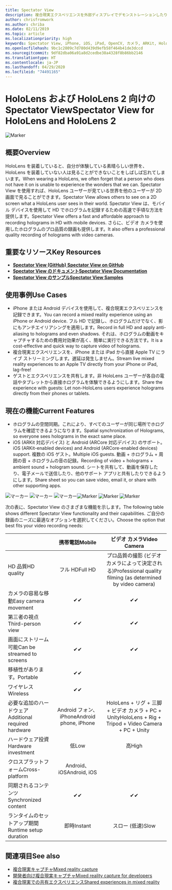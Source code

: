 ```yaml
---
title: Spectator View
description: 複合現実エクスペリエンスを外部ディスプレイでデモンストレーションしたり録画したりする手段として、外部デバイスからのホログラムを視覚化します。
author: chrisfromwork
ms.author: chriba
ms.date: 02/11/2019
ms.topic: article
ms.localizationpriority: high
keywords: Spectator View, iPhone, iOS, iPad, OpenCV, カメラ, ARKit, HoloLens, 複合現実, MixedRealityToolkit, デモ, 記録
ms.openlocfilehash: 9bc1c2809c7d780d439d9efb58f464b41de3dccd
ms.sourcegitcommit: 9df82dba06a91a8d2cedbe38a4328f8b86bb2146
ms.translationtype: HT
ms.contentlocale: ja-JP
ms.lasthandoff: 04/29/2020
ms.locfileid: "74491165"
---
```

# <a name="spectator-view-for-hololens-and-hololens-2"></a><span data-ttu-id="cec6a-104">HoloLens および HoloLens 2 向けの Spectator View</span><span class="sxs-lookup"><span data-stu-id="cec6a-104">Spectator View for HoloLens and HoloLens 2</span></span>

![Marker](images/SpecViewPhoneHero.jpg)

## <a name="overview"></a><span data-ttu-id="cec6a-106">概要</span><span class="sxs-lookup"><span data-stu-id="cec6a-106">Overview</span></span>

<span data-ttu-id="cec6a-107">HoloLens を装着していると、自分が体験している素晴らしい世界を、HoloLens を装着していない人は見ることができないことをしばしば忘れてしまいます。</span><span class="sxs-lookup"><span data-stu-id="cec6a-107">When wearing a HoloLens, we often forget that a person who does not have it on is unable to experience the wonders that we can.</span></span> <span data-ttu-id="cec6a-108">Spectator View を使用すれば、HoloLens ユーザーが見ている世界を他のユーザーが 2D 画面で見ることができます。</span><span class="sxs-lookup"><span data-stu-id="cec6a-108">Spectator View allows others to see on a 2D screen what a HoloLens user sees in their world.</span></span>
<span data-ttu-id="cec6a-109">Spectator View は、モバイル デバイスを使用して HD でホログラムを記録するための高速で手頃な方法を提供します。</span><span class="sxs-lookup"><span data-stu-id="cec6a-109">Spectator View offers a fast and affordable approach to recording holograms in HD with mobile devices.</span></span> <span data-ttu-id="cec6a-110">さらに、ビデオ カメラを使用したホログラムのプロ品質の録画も提供します。</span><span class="sxs-lookup"><span data-stu-id="cec6a-110">It also offers a professional quality recording of holograms with video cameras.</span></span>

## <a name="key-resources"></a><span data-ttu-id="cec6a-111">重要なリソース</span><span class="sxs-lookup"><span data-stu-id="cec6a-111">Key Resources</span></span>

* [<span data-ttu-id="cec6a-112">**Spectator View (GitHub)** </span><span class="sxs-lookup"><span data-stu-id="cec6a-112">**Spectator View on GitHub**</span></span>](https://github.com/microsoft/MixedReality-SpectatorView)
* [<span data-ttu-id="cec6a-113">**Spectator View のドキュメント**</span><span class="sxs-lookup"><span data-stu-id="cec6a-113">**Spectator View Documentation**</span></span>](https://microsoft.github.io/MixedReality-SpectatorView/README.html)
* [<span data-ttu-id="cec6a-114">**Spectator View のサンプル**</span><span class="sxs-lookup"><span data-stu-id="cec6a-114">**Spectator View Samples**</span></span>](https://github.com/microsoft/MixedReality-SpectatorView/tree/master/samples)

## <a name="use-cases"></a><span data-ttu-id="cec6a-115">使用事例</span><span class="sxs-lookup"><span data-stu-id="cec6a-115">Use Cases</span></span>
* <span data-ttu-id="cec6a-116">iPhone または Android デバイスを使用して、複合現実エクスペリエンスを記録できます。</span><span class="sxs-lookup"><span data-stu-id="cec6a-116">You can record a mixed reality experience using an iPhone or Android device.</span></span> <span data-ttu-id="cec6a-117">フル HD で記録し、ホログラムだけでなく、影にもアンチエイリアシングを適用します。</span><span class="sxs-lookup"><span data-stu-id="cec6a-117">Record in full HD and apply anti-aliasing to holograms and even shadows.</span></span> <span data-ttu-id="cec6a-118">それは、ホログラムの動画をキャプチャするための費用対効果が高く、簡単に実行できる方法です。</span><span class="sxs-lookup"><span data-stu-id="cec6a-118">It is a cost-effective and quick way to capture video of holograms.</span></span>
* <span data-ttu-id="cec6a-119">複合現実エクスペリエンスを、iPhone または iPad から直接 Apple TV にライブ ストリーミングします。遅延は発生しません。</span><span class="sxs-lookup"><span data-stu-id="cec6a-119">Stream live mixed reality experiences to an Apple TV directly from your iPhone or iPad, lag-free!</span></span>
* <span data-ttu-id="cec6a-120">ゲストとエクスペリエンスを共有します。非 HoloLens ユーザーが各自の電話やタブレットから直接ホログラムを体験できるようにします。</span><span class="sxs-lookup"><span data-stu-id="cec6a-120">Share the experience with guests: Let non-HoloLens users experience holograms directly from their phones or tablets.</span></span>

## <a name="current-features"></a><span data-ttu-id="cec6a-121">現在の機能</span><span class="sxs-lookup"><span data-stu-id="cec6a-121">Current Features</span></span>

* <span data-ttu-id="cec6a-122">ホログラムの空間同期。これにより、すべてのユーザーが同じ場所でホログラムを確認できるようになります。</span><span class="sxs-lookup"><span data-stu-id="cec6a-122">Spatial synchronization of Holograms, so everyone sees holograms in the exact same place.</span></span>
* <span data-ttu-id="cec6a-123">iOS (ARKit 対応デバイス) と Android (ARCore 対応デバイス) のサポート。</span><span class="sxs-lookup"><span data-stu-id="cec6a-123">iOS (ARKit-enabled devices) and Android (ARCore-enabled devices) support.</span></span>
<span data-ttu-id="cec6a-124">複数の iOS ゲスト。</span><span class="sxs-lookup"><span data-stu-id="cec6a-124">Multiple iOS guests.</span></span>
<span data-ttu-id="cec6a-125">動画 + ホログラム + 周囲の音 + ホログラムの音の記録。</span><span class="sxs-lookup"><span data-stu-id="cec6a-125">Recording of video + holograms + ambient sound + hologram sound.</span></span>
<span data-ttu-id="cec6a-126">シートを共有して、動画を保存したり、電子メールで送信したり、他のサポート アプリと共有したりできるようにします。</span><span class="sxs-lookup"><span data-stu-id="cec6a-126">Share sheet so you can save video, email it, or share with other supporting apps.</span></span>

<span data-ttu-id="cec6a-127">![マーカー](images/SpecViewPhoneDemo.jpg)
![マーカー](images/hololensspectatorview-500px.jpg) ![マーカー](images/spectatorview-300px.png)</span><span class="sxs-lookup"><span data-stu-id="cec6a-127">![Marker](images/SpecViewPhoneDemo.jpg)
![Marker](images/hololensspectatorview-500px.jpg) ![Marker](images/spectatorview-300px.png)</span></span>

<span data-ttu-id="cec6a-128">次の表に、Spectator View のさまざまな機能を示します。</span><span class="sxs-lookup"><span data-stu-id="cec6a-128">The following table shows different Spectator View functionality and their capabilities.</span></span> <span data-ttu-id="cec6a-129">ご自分の録画のニーズに最適なオプションを選択してください。</span><span class="sxs-lookup"><span data-stu-id="cec6a-129">Choose the option that best fits your video recording needs:</span></span>

|                                      | <span data-ttu-id="cec6a-130">携帯電話</span><span class="sxs-lookup"><span data-stu-id="cec6a-130">Mobile</span></span>                  |                    <span data-ttu-id="cec6a-131">ビデオ カメラ</span><span class="sxs-lookup"><span data-stu-id="cec6a-131">Video Camera</span></span>              |
|--------------------------------------|:-----------------------:|:-------------------------------------------:|
| <span data-ttu-id="cec6a-132">HD 品質</span><span class="sxs-lookup"><span data-stu-id="cec6a-132">HD quality</span></span>                           |         <span data-ttu-id="cec6a-133">フル HD</span><span class="sxs-lookup"><span data-stu-id="cec6a-133">Full HD</span></span>         |        <span data-ttu-id="cec6a-134">プロ品質の撮影 (ビデオ カメラによって決定される)</span><span class="sxs-lookup"><span data-stu-id="cec6a-134">Professional quality filming (as determined by video camera)</span></span>      |
| <span data-ttu-id="cec6a-135">カメラの容易な移動</span><span class="sxs-lookup"><span data-stu-id="cec6a-135">Easy camera movement</span></span>                 |            <span data-ttu-id="cec6a-136">✔</span><span class="sxs-lookup"><span data-stu-id="cec6a-136">✔</span></span>            |                      <span data-ttu-id="cec6a-137">✔</span><span class="sxs-lookup"><span data-stu-id="cec6a-137">✔</span></span>                      |
| <span data-ttu-id="cec6a-138">第三者の視点</span><span class="sxs-lookup"><span data-stu-id="cec6a-138">Third-person view</span></span>                    |            <span data-ttu-id="cec6a-139">✔</span><span class="sxs-lookup"><span data-stu-id="cec6a-139">✔</span></span>            |                      <span data-ttu-id="cec6a-140">✔</span><span class="sxs-lookup"><span data-stu-id="cec6a-140">✔</span></span>                      |
| <span data-ttu-id="cec6a-141">画面にストリーム可能</span><span class="sxs-lookup"><span data-stu-id="cec6a-141">Can be streamed to screens</span></span>           |            <span data-ttu-id="cec6a-142">✔</span><span class="sxs-lookup"><span data-stu-id="cec6a-142">✔</span></span>            |                      <span data-ttu-id="cec6a-143">✔</span><span class="sxs-lookup"><span data-stu-id="cec6a-143">✔</span></span>                      |
| <span data-ttu-id="cec6a-144">移植性があります。</span><span class="sxs-lookup"><span data-stu-id="cec6a-144">Portable</span></span>                             |            <span data-ttu-id="cec6a-145">✔</span><span class="sxs-lookup"><span data-stu-id="cec6a-145">✔</span></span>            |                                             |
| <span data-ttu-id="cec6a-146">ワイヤレス</span><span class="sxs-lookup"><span data-stu-id="cec6a-146">Wireless</span></span>                             |            <span data-ttu-id="cec6a-147">✔</span><span class="sxs-lookup"><span data-stu-id="cec6a-147">✔</span></span>            |                                             |
| <span data-ttu-id="cec6a-148">必要な追加のハードウェア</span><span class="sxs-lookup"><span data-stu-id="cec6a-148">Additional required hardware</span></span>         |     <span data-ttu-id="cec6a-149">Android フォン、iPhone</span><span class="sxs-lookup"><span data-stu-id="cec6a-149">Android phone, iPhone</span></span>    | <span data-ttu-id="cec6a-150">HoloLens + リグ + 三脚 + ビデオ カメラ + PC + Unity</span><span class="sxs-lookup"><span data-stu-id="cec6a-150">HoloLens + Rig + Tripod + Video Camera + PC + Unity</span></span> |
| <span data-ttu-id="cec6a-151">ハードウェア投資</span><span class="sxs-lookup"><span data-stu-id="cec6a-151">Hardware investment</span></span>                  |           <span data-ttu-id="cec6a-152">低</span><span class="sxs-lookup"><span data-stu-id="cec6a-152">Low</span></span>            |                     <span data-ttu-id="cec6a-153">高</span><span class="sxs-lookup"><span data-stu-id="cec6a-153">High</span></span>                    |
| <span data-ttu-id="cec6a-154">クロスプラットフォーム</span><span class="sxs-lookup"><span data-stu-id="cec6a-154">Cross-platform</span></span>                       |           <span data-ttu-id="cec6a-155">Android、iOS</span><span class="sxs-lookup"><span data-stu-id="cec6a-155">Android, iOS</span></span>   |                                             |
| <span data-ttu-id="cec6a-156">同期されるコンテンツ</span><span class="sxs-lookup"><span data-stu-id="cec6a-156">Synchronized content</span></span>                 |            <span data-ttu-id="cec6a-157">✔</span><span class="sxs-lookup"><span data-stu-id="cec6a-157">✔</span></span>            |                      <span data-ttu-id="cec6a-158">✔</span><span class="sxs-lookup"><span data-stu-id="cec6a-158">✔</span></span>                      |
| <span data-ttu-id="cec6a-159">ランタイムのセットアップ期間</span><span class="sxs-lookup"><span data-stu-id="cec6a-159">Runtime setup duration</span></span>               |         <span data-ttu-id="cec6a-160">即時</span><span class="sxs-lookup"><span data-stu-id="cec6a-160">Instant</span></span>          |                     <span data-ttu-id="cec6a-161">スロー (低速)</span><span class="sxs-lookup"><span data-stu-id="cec6a-161">Slow</span></span>                    |
## <a name="see-also"></a><span data-ttu-id="cec6a-162">関連項目</span><span class="sxs-lookup"><span data-stu-id="cec6a-162">See also</span></span>

* [<span data-ttu-id="cec6a-163">複合現実キャプチャ</span><span class="sxs-lookup"><span data-stu-id="cec6a-163">Mixed reality capture</span></span>](mixed-reality-capture.md) 
* [<span data-ttu-id="cec6a-164">開発者向け複合現実キャプチャ</span><span class="sxs-lookup"><span data-stu-id="cec6a-164">Mixed reality capture for developers</span></span>](mixed-reality-capture-for-developers.md)
* [<span data-ttu-id="cec6a-165">複合現実での共有エクスペリエンス</span><span class="sxs-lookup"><span data-stu-id="cec6a-165">Shared experiences in mixed reality</span></span>](shared-experiences-in-mixed-reality.md)
